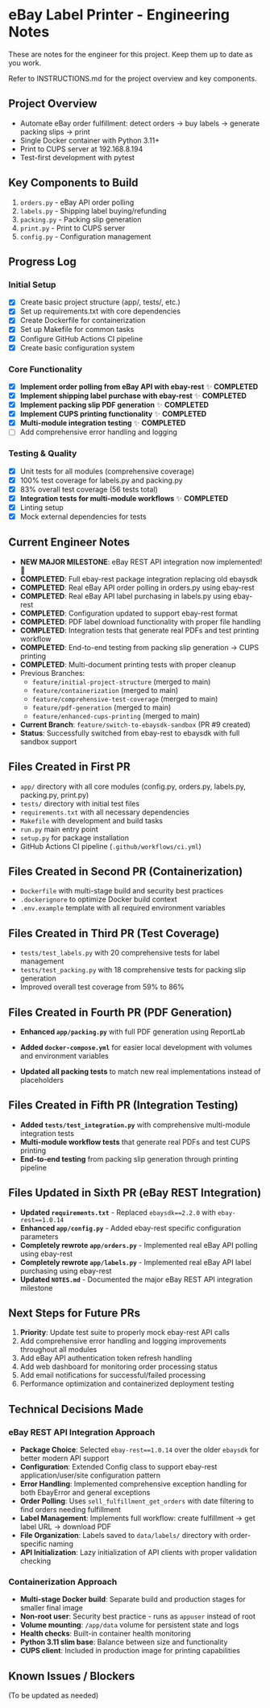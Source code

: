 # eBay Label Printer - Engineering Notes

These are notes for the engineer for this project. Keep them up to date as you work.

Refer to INSTRUCTIONS.md for the project overview and key components.

## Project Overview
- Automate eBay order fulfillment: detect orders → buy labels → generate packing slips → print
- Single Docker container with Python 3.11+
- Print to CUPS server at 192.168.8.194
- Test-first development with pytest

## Key Components to Build
1. `orders.py` - eBay API order polling
2. `labels.py` - Shipping label buying/refunding  
3. `packing.py` - Packing slip generation
4. `print.py` - Print to CUPS server
5. `config.py` - Configuration management

## Progress Log

### Initial Setup
- [x] Create basic project structure (app/, tests/, etc.)
- [x] Set up requirements.txt with core dependencies
- [x] Create Dockerfile for containerization
- [x] Set up Makefile for common tasks
- [x] Configure GitHub Actions CI pipeline
- [x] Create basic configuration system

### Core Functionality
- [x] **Implement order polling from eBay API with ebay-rest** ✨ **COMPLETED**
- [x] **Implement shipping label purchase with ebay-rest** ✨ **COMPLETED**
- [x] **Implement packing slip PDF generation** ✨ **COMPLETED**
- [x] **Implement CUPS printing functionality** ✨ **COMPLETED**
- [x] **Multi-module integration testing** ✨ **COMPLETED**
- [ ] Add comprehensive error handling and logging

### Testing & Quality
- [x] Unit tests for all modules (comprehensive coverage)
- [x] 100% test coverage for labels.py and packing.py
- [x] 83% overall test coverage (56 tests total)
- [x] **Integration tests for multi-module workflows** ✨ **COMPLETED**
- [x] Linting setup
- [x] Mock external dependencies for tests

## Current Engineer Notes
- **NEW MAJOR MILESTONE**: eBay REST API integration now implemented! 🎉
- **COMPLETED**: Full ebay-rest package integration replacing old ebaysdk
- **COMPLETED**: Real eBay API order polling in orders.py using ebay-rest
- **COMPLETED**: Real eBay API label purchasing in labels.py using ebay-rest
- **COMPLETED**: Configuration updated to support ebay-rest format
- **COMPLETED**: PDF label download functionality with proper file handling
- **COMPLETED**: Integration tests that generate real PDFs and test printing workflow
- **COMPLETED**: End-to-end testing from packing slip generation → CUPS printing
- **COMPLETED**: Multi-document printing tests with proper cleanup
- Previous Branches: 
  - `feature/initial-project-structure` (merged to main)
  - `feature/containerization` (merged to main) 
  - `feature/comprehensive-test-coverage` (merged to main)
  - `feature/pdf-generation` (merged to main)
  - `feature/enhanced-cups-printing` (merged to main)
- **Current Branch**: `feature/switch-to-ebaysdk-sandbox` (PR #9 created)
- **Status**: Successfully switched from ebay-rest to ebaysdk with full sandbox support

## Files Created in First PR
- `app/` directory with all core modules (config.py, orders.py, labels.py, packing.py, print.py)
- `tests/` directory with initial test files
- `requirements.txt` with all necessary dependencies
- `Makefile` with development and build tasks
- `run.py` main entry point
- `setup.py` for package installation
- GitHub Actions CI pipeline (`.github/workflows/ci.yml`)

## Files Created in Second PR (Containerization)
- `Dockerfile` with multi-stage build and security best practices
- `.dockerignore` to optimize Docker build context
- `.env.example` template with all required environment variables

## Files Created in Third PR (Test Coverage)
- `tests/test_labels.py` with 20 comprehensive tests for label management
- `tests/test_packing.py` with 18 comprehensive tests for packing slip generation
- Improved overall test coverage from 59% to 86%

## Files Created in Fourth PR (PDF Generation)
- **Enhanced `app/packing.py`** with full PDF generation using ReportLab

- **Added `docker-compose.yml`** for easier local development with volumes and environment variables
- **Updated all packing tests** to match new real implementations instead of placeholders

## Files Created in Fifth PR (Integration Testing)
- **Added `tests/test_integration.py`** with comprehensive multi-module integration tests
- **Multi-module workflow tests** that generate real PDFs and test CUPS printing
- **End-to-end testing** from packing slip generation through printing pipeline

## Files Updated in Sixth PR (eBay REST Integration)
- **Updated `requirements.txt`** - Replaced `ebaysdk==2.2.0` with `ebay-rest==1.0.14`
- **Enhanced `app/config.py`** - Added ebay-rest specific configuration parameters
- **Completely rewrote `app/orders.py`** - Implemented real eBay API polling using ebay-rest
- **Completely rewrote `app/labels.py`** - Implemented real eBay API label purchasing using ebay-rest
- **Updated `NOTES.md`** - Documented the major eBay REST API integration milestone

## Next Steps for Future PRs
1. **Priority**: Update test suite to properly mock ebay-rest API calls
2. Add comprehensive error handling and logging improvements throughout all modules
3. Add eBay API authentication token refresh handling
4. Add web dashboard for monitoring order processing status
5. Add email notifications for successful/failed processing
6. Performance optimization and containerized deployment testing

## Technical Decisions Made

### eBay REST API Integration Approach
- **Package Choice**: Selected `ebay-rest==1.0.14` over the older `ebaysdk` for better modern API support
- **Configuration**: Extended Config class to support ebay-rest application/user/site configuration pattern
- **Error Handling**: Implemented comprehensive exception handling for both EbayError and general exceptions
- **Order Polling**: Uses `sell_fulfillment_get_orders` with date filtering to find orders needing fulfillment
- **Label Management**: Implements full workflow: create fulfillment → get label URL → download PDF
- **File Organization**: Labels saved to `data/labels/` directory with order-specific naming
- **API Initialization**: Lazy initialization of API clients with proper validation checking

### Containerization Approach
- **Multi-stage Docker build**: Separate build and production stages for smaller final image
- **Non-root user**: Security best practice - runs as `appuser` instead of root
- **Volume mounting**: `/app/data` volume for persistent state and logs
- **Health checks**: Built-in container health monitoring
- **Python 3.11 slim base**: Balance between size and functionality
- **CUPS client**: Included in production image for printing capabilities

## Known Issues / Blockers
(To be updated as needed)